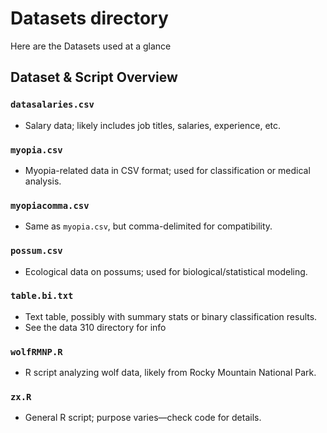 # Datasets directory

Here are the Datasets used at a glance

## Dataset & Script Overview

### `datasalaries.csv`
- Salary data; likely includes job titles, salaries, experience, etc.

### `myopia.csv`
- Myopia-related data in CSV format; used for classification or medical analysis.

### `myopiacomma.csv`
- Same as `myopia.csv`, but comma-delimited for compatibility.

### `possum.csv`
- Ecological data on possums; used for biological/statistical modeling.

### `table.bi.txt`
- Text table, possibly with summary stats or binary classification results.
- See the data 310 directory for info

### `wolfRMNP.R`
- R script analyzing wolf data, likely from Rocky Mountain National Park.

### `zx.R`
- General R script; purpose varies—check code for details.
